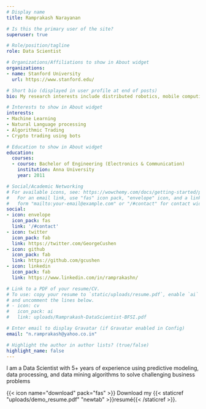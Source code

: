 ```yaml
---
# Display name
title: Ramprakash Narayanan

# Is this the primary user of the site?
superuser: true

# Role/position/tagline
role: Data Scientist

# Organizations/Affiliations to show in About widget
organizations:
- name: Stanford University
  url: https://www.stanford.edu/

# Short bio (displayed in user profile at end of posts)
bio: My research interests include distributed robotics, mobile computing and programmable matter.

# Interests to show in About widget
interests:
- Machine Learning
- Natural Language processing
- Algorithmic Trading
- Crypto trading using bots

# Education to show in About widget
education:
  courses:
  - course: Bachelor of Engineering (Electronics & Communication)
    institution: Anna University
    year: 2011

# Social/Academic Networking
# For available icons, see: https://wowchemy.com/docs/getting-started/page-builder/#icons
#   For an email link, use "fas" icon pack, "envelope" icon, and a link in the
#   form "mailto:your-email@example.com" or "/#contact" for contact widget.
social:
- icon: envelope
  icon_pack: fas
  link: '/#contact'
- icon: twitter
  icon_pack: fab
  link: https://twitter.com/GeorgeCushen
- icon: github
  icon_pack: fab
  link: https://github.com/gcushen
- icon: linkedin
  icon_pack: fab
  link: https://www.linkedin.com/in/ramprakashn/

# Link to a PDF of your resume/CV.
# To use: copy your resume to `static/uploads/resume.pdf`, enable `ai` icons in `params.toml`, 
# and uncomment the lines below.
# - icon: cv
#   icon_pack: ai
#   link: uploads/Ramprakash-DataScientist-BFSI.pdf

# Enter email to display Gravatar (if Gravatar enabled in Config)
email: "n.ramprakash@yahoo.co.in"

# Highlight the author in author lists? (true/false)
highlight_name: false
---
```


I am a Data Scientist with 5+ years of experience using predictive modeling, data processing, and data mining algorithms to solve challenging business problems

{{< icon name="download" pack="fas" >}} Download my {{< staticref "uploads/demo_resume.pdf" "newtab" >}}resumé{{< /staticref >}}.
